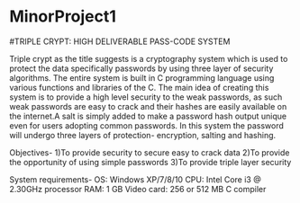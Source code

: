 # MinorProject1
#TRIPLE CRYPT: HIGH DELIVERABLE PASS-CODE SYSTEM

Triple crypt as the title suggests is a cryptography system which is used to protect the data specifically passwords by using three layer of security algorithms. The entire system is built in C programming language using various functions and libraries of the C. The main idea of creating this system is to provide a high level security to the weak passwords, as such weak passwords are easy to crack and their hashes are easily available on the internet.A salt is simply added to make a password hash output unique even for users adopting common passwords. 
In this system the password will undergo three layers of protection- encryption, salting and hashing.

Objectives- 
1)To provide security to secure easy to crack data
2)To provide the opportunity of using simple passwords
3)To provide triple layer security

System requirements-
OS: Windows XP/7/8/10
CPU: Intel Core i3 @ 2.30GHz  processor
RAM: 1 GB
Video card: 256 or 512 MB
C compiler
